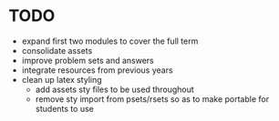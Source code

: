 # TODO

- expand first two modules to cover the full term
- consolidate assets
- improve problem sets and answers
- integrate resources from previous years
- clean up latex styling
  - add assets sty files to be used throughout
  - remove sty import from psets/rsets so as to make portable for students to use
